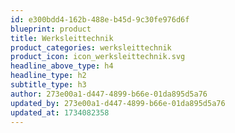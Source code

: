 ```yaml
---
id: e300bdd4-162b-488e-b45d-9c30fe976d6f
blueprint: product
title: Werksleittechnik
product_categories: werksleittechnik
product_icon: icon_werksleittechnik.svg
headline_above_type: h4
headline_type: h2
subtitle_type: h3
author: 273e00a1-d447-4899-b66e-01da895d5a76
updated_by: 273e00a1-d447-4899-b66e-01da895d5a76
updated_at: 1734082358
---
```

